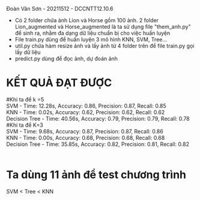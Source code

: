 Đoàn Văn Sơn - 20211512 - DCCNTT12.10.6 <br>
- Có 2 folder chứa ảnh Lion và Horse gồm 100 ảnh. 2 folder Lion_augmented và Horse_augmented là ta sử dụng file "them_anh.py" để sinh ra, nhằm đa dạng dữ liệu chuẩn bị cho việc huấn luyện <br>
- File train.py dùng để huấn luyện 3 mô hình KNN, SVM, Tree...<br>
- util.py chứa hàm resize ảnh và lấy ảnh từ 4 folder trên để file train.py gọi lấy dữ liệu <br>
- predict.py dùng để đọc ảnh, dự đoán ảnh <br>

# KẾT QUẢ ĐẠT ĐƯỢC <br>
#Khi ta để k =5 <br>
SVM - Time: 12.28s, Accuracy: 0.86, Precision: 0.87, Recall: 0.85 <br>
KNN - Time: 0.02s, Accuracy: 0.62, Precision: 0.62, Recall: 0.62 <br>
Decision Tree - Time: 40.56s, Accuracy: 0.79, Precision: 0.79, Recall: 0.78 <br>
#Khi ta để K=3 <br>
SVM - Time: 9.68s, Accuracy: 0.87, Precision: 0.87, Recall: 0.86 <br>
KNN - Time: 0.00s, Accuracy: 0.68, Precision: 0.68, Recall: 0.68 <br>
Decision Tree - Time: 35.85s, Accuracy: 0.82, Precision: 0.81, Recall: 0.82 <br>
<br>
# Ta dùng 11 ảnh để test chương trình <br>
SVM < Tree < KNN <br>

